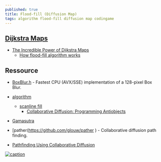 ```yaml
---
published: true
title: Flood-fill (Diffusion Map)
tags: algorithm flood-fill diffusion map codingame
---
```

## [Dijkstra Maps](http://www.roguebasin.com/index.php/Dijkstra_Maps_Visualized)
- [The Incredible Power of Dijkstra Maps](http://www.roguebasin.com/index.php/The_Incredible_Power_of_Dijkstra_Maps)
	- [How flood-fill algorithm works](https://github.com/azsdaja/FloodSpill-CSharp/wiki)

## Ressource

- [BoxBlur.h](https://github.com/komrad36/BoxBlur/blob/master/BoxBlur.h) - Fastest CPU (AVX/SSE) implementation of a 128-pixel Box Blur.

- [algorithm](https://en.wikipedia.org/wiki/Flood_fill)
	- [scanline fill](https://en.wikipedia.org/wiki/Flood_fill#Scanline_fill)
		- [Collaborative Diffusion: Programming Antiobjects](https://home.cs.colorado.edu/~ralex/papers/PDF/OOPSLA06antiobjects.pdf)

- [Gamasutra](https://www.gamasutra.com/blogs/TylerGlaiel/20121007/178966/Some_experiments_in_pathfinding__AI.php)

    
- [pather(https://github.com/glouw/pather ) - Collaborative diffusion path finding.
- [Pathfinding Using Collaborative Diffusion ](http://ramblingsofagamedevstudent.blogspot.com/2013/11/for-my-honours-project-this-year-at.html)

[![caption](http://www.roguebasin.com/images/8/8c/Dijk_range.png)](http://www.roguebasin.com/index.php/Dijkstra_Maps_Visualized)

